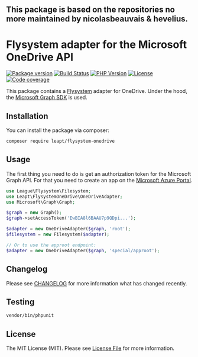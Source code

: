 ## This package is based on the repositories no more maintained by nicolasbeauvais & hevelius.

# Flysystem adapter for the Microsoft OneDrive API

[![Package version](https://img.shields.io/packagist/v/leapt/flysystem-onedrive.svg?style=flat-square)](https://packagist.org/packages/leapt/flysystem-onedrive)
[![Build Status](https://img.shields.io/github/workflow/status/leapt/flysystem-onedrive/Continuous%20Integration/1.x?style=flat-square)](https://github.com/leapt/flysystem-onedrive/actions?query=workflow%3A%22Continuous+Integration%22)
[![PHP Version](https://img.shields.io/packagist/php-v/leapt/flysystem-onedrive.svg?branch=1.x&style=flat-square)](https://travis-ci.org/leapt/flysystem-onedrive?branch=1.x)
[![License](https://img.shields.io/badge/license-MIT-red.svg?style=flat-square)](LICENSE)
[![Code coverage](https://img.shields.io/codecov/c/github/leapt/flysystem-onedrive?style=flat-square)](https://codecov.io/gh/leapt/flysystem-onedrive/branch/1.x)

This package contains a [Flysystem](https://flysystem.thephpleague.com/) adapter for OneDrive. Under the hood, the [Microsoft Graph SDK](https://github.com/microsoftgraph/msgraph-sdk-php) is used.

## Installation

You can install the package via composer:

```bash
composer require leapt/flysystem-onedrive
```

## Usage

The first thing you need to do is get an authorization token for the Microsoft Graph API. For that you need to create an app on the [Microsoft Azure Portal](https://docs.microsoft.com/en-us/onedrive/developer/rest-api/getting-started/app-registration?view=odsp-graph-online).

``` php
use League\Flysystem\Filesystem;
use Leapt\FlysystemOneDrive\OneDriveAdapter;
use Microsoft\Graph\Graph;

$graph = new Graph();
$graph->setAccessToken('EwBIA8l6BAAU7p9QDpi...');

$adapter = new OneDriveAdapter($graph, 'root');
$filesystem = new Filesystem($adapter);

// Or to use the approot endpoint:
$adapter = new OneDriveAdapter($graph, 'special/approot');
```


## Changelog

Please see [CHANGELOG](CHANGELOG-1.x.md) for more information what has changed recently.

## Testing

```bash
vendor/bin/phpunit
```

## License

The MIT License (MIT). Please see [License File](LICENSE) for more information.
